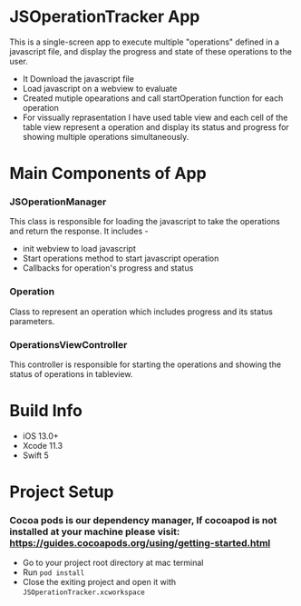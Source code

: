 # JSOperationTracker App
This is a single-screen app to execute multiple "operations" defined in a javascript file, and display the progress and state of these operations to the user.
- It Download the javascript file 
- Load javascript on a webview to evaluate 
- Created mutiple opearations and call startOperation function for each operation 
- For vissually reprasentation I have used table view and each cell of the table view represent a operation and display its status and progress for showing multiple operations simultaneously.

# Main Components of App
### JSOperationManager
This class is responsible for loading the javascript to take the operations and return the response. It includes -  
- init webview to load javascript
- Start operations method to start javascript operation
- Callbacks for operation's progress and status

### Operation
Class to represent an operation which includes progress and its status parameters.

### OperationsViewController
This controller is responsible for starting the operations and showing the status of operations in tableview.

# Build Info
- iOS 13.0+
- Xcode 11.3
- Swift 5

# Project Setup
### Cocoa pods is our dependency manager, If cocoapod is not installed at your machine please visit: https://guides.cocoapods.org/using/getting-started.html
- Go to your project root directory at mac terminal
- Run `pod install`
- Close the exiting project and open it with `JSOperationTracker.xcworkspace` 
